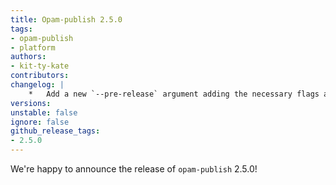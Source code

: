```yaml
---
title: Opam-publish 2.5.0
tags:
- opam-publish
- platform
authors:
- kit-ty-kate
contributors:
changelog: |
    *   Add a new `--pre-release` argument adding the necessary flags and availibility formula for pre-releases \[[#164](https://github.com/ocaml-opam/opam-publish/pull/164) [@kit-ty-kate](https://github.com/kit-ty-kate)\]
versions:
unstable: false
ignore: false
github_release_tags:
- 2.5.0
---
```


We're happy to announce the release of `opam-publish` 2.5.0!

